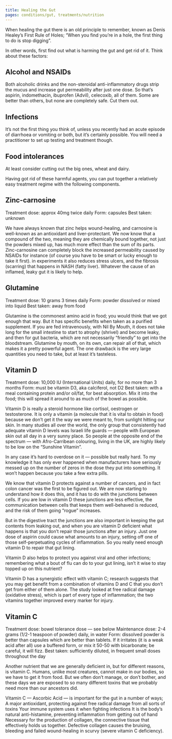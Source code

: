 ```yaml
---
title: Healing the Gut
pages: conditions/gut, treatments/nutrition
---
```


When healing the gut there is an old principle to remember, known as Denis Healey’s First Rule of Holes; “When you find you’re in a hole, the first thing to do is stop digging”. 


In other words, first find out what is harming the gut and get rid of it. Think about these factors:

## Alcohol and NSAIDs

Both alcoholic drinks and the non-steroidal anti-inflammatory drugs strip the mucus and increase gut permeability after just one dose. So that’s aspirin, indomethacin, ibuprofen (Advil), celecoxib, all of them. Some are better than others, but none are completely safe. Cut them out.


## Infections

It’s not the first thing you think of, unless you recently had an acute episode of diarrhoea or vomiting or both, but it’s certainly possible. You will need a practitioner to set up testing and treatment though.


## Food intolerances

At least consider cutting out the big ones, wheat and dairy.


Having got rid of these harmful agents, you can put together a relatively easy treatment regime with the following components.


## Zinc-carnosine
Treatment dose: approx 40mg twice daily
Form: capsules
Best taken: unknown

We have always known that zinc helps wound-healing, and carnosine is well-known as an antioxidant and liver-protectant. We now know that a compound of the two, meaning they are chemically bound together, not just the powders mixed up, has much more effect than the sum of its parts. Zinc-carnosine can completely block the increased permeability caused by NSAIDs for instance (of course you have to be smart or lucky enough to take it first). in experiments it also reduces stress ulcers, and the fibrosis (scarring) that happens in NASH (fatty liver). Whatever the cause of an inflamed, leaky gut it is likely to help.


## Glutamine
Treatment dose: 10 grams 3 times daily
Form: powder dissolved or mixed into liquid
Best taken: away from food

Glutamine is the commonest amino acid in food; you would think that we got enough that way. But it has specific benefits when taken as a purified supplement. If you are fed intravenously, with Nil By Mouth, it does not take long for the small intestine to start to atrophy (shrivel)  and become leaky, and then for gut bacteria, which are not necessarily “friendly” to get into the bloodstream. Glutamine by mouth, on its own, can repair all of that, which makes it a pretty powerful agent. The one drawback is the very large quantities you need to take, but at least it’s tasteless.


## Vitamin D
Treatment dose: 10,000 IU (International Units) daily, for no more than 3 months
Form: must be vitamin D3, aka calciferol, not D2
Best taken: with a meal containing protein and/or oil/fat, for best absorption. Mix it into the food; this will spread it around to as much of the bowel as possible. 

Vitamin D is really a steroid hormone like cortisol, oestrogen or testosterone. It is only a vitamin (a molecule that it is vital to obtain in food) because we don’t get it the way we were meant to, from sunlight hitting our skin. In many studies all over the world, the only group that consistently had adequate vitamin D levels was Israeli life guards — people with European skin out all day in a very sunny place. So people at the opposite end of the spectrum — with Afro-Carribean colouring, living in the UK,  are highly likely to be low on the “Sunshine Vitamin”. 

In any case it’s hard to overdose on it — possible but really hard. To my knowledge it has only ever happened when manufacturers have seriously messed up on the number of zeros in the dose they put into something. It won’t happen because you take a few extra pills.

We know that vitamin D protects against a number of cancers, and in fact colon cancer was the first to be figured out. We are now starting to understand how it does this, and it has to do with the junctions between cells. If you are low in vitamin D these junctions are less effective, the communication between cells that keeps them well-behaved is reduced, and the risk of them going “rogue” increases. 

But in the digestive tract the junctions are also important in keeping the gut contents from leaking out, and when you are vitamin D deficient what happens is that you don’t repair those junctions after an injury. Just one dose of aspirin could cause what amounts to an injury, setting off one of those self-perpetuating cycles of inflammation. So you really need enough vitamin D to repair that gut lining.

Vitamin D also helps to protect you against viral and other infections; remembering what a bout of flu can do to your gut lining, isn’t it wise to stay topped up on this nutrient? 

Vitamin D has a synergistic effect with vitamin C; research suggests that you may get benefit from a combination of vitamins D and C that you don’t get from either of them alone. The study looked at free radical damage (oxidative stress), which is part of every type of inflammation; the two vitamins together improved every marker for injury.


## Vitamin C
Treatment dose: bowel tolerance dose — see below
Maintenance dose: 2-4 grams (1/2-1 teaspoon of powder) daily, in water
Form: dissolved powder is better than capsules which are better than tablets. If it irritates (it is a weak acid after all) use a buffered form, or mix it 50-50 with bicarbonate; be careful, it will fizz.
Best taken: sufficiently diluted, in frequent small doses throughout the day

Another nutrient that we are generally deficient in, but for different reasons, is vitamin C. Humans, unlike most creatures, cannot make in our bodies, so we have to get it from food. But we often don’t manage, or don’t bother, and these days we are exposed to so many different toxins that we probably need more than our ancestors did.

Vitamin C — Ascorbic Acid — is important for the gut in a number of ways; 
A major antioxidant, protecting against free radical damage from all sorts of toxins
Your immune system uses it when fighting infections
It is the body’s natural anti-histamine, preventing inflammation from getting out of hand
Necessary for the production of collagen, the connective tissue that effectively holds us together. Defective collagen causes the bruising, bleeding and failed wound-healing in scurvy (severe vitamin C deficiency).
